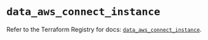 # `data_aws_connect_instance`

Refer to the Terraform Registry for docs: [`data_aws_connect_instance`](https://registry.terraform.io/providers/hashicorp/aws/6.12.0/docs/data-sources/connect_instance).
